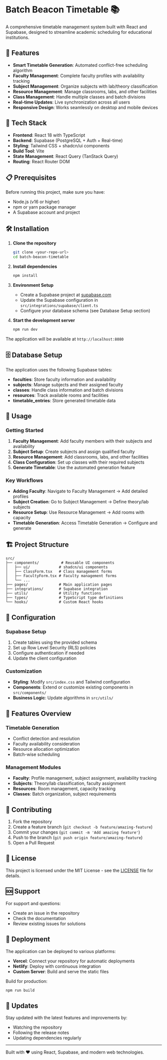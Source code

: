 
# Batch Beacon Timetable 📚

A comprehensive timetable management system built with React and Supabase, designed to streamline academic scheduling for educational institutions.

## 🌟 Features

- **Smart Timetable Generation**: Automated conflict-free scheduling algorithm
- **Faculty Management**: Complete faculty profiles with availability tracking
- **Subject Management**: Organize subjects with lab/theory classification
- **Resource Management**: Manage classrooms, labs, and other facilities
- **Class Management**: Handle multiple classes and batch divisions
- **Real-time Updates**: Live synchronization across all users
- **Responsive Design**: Works seamlessly on desktop and mobile devices

## 🚀 Tech Stack

- **Frontend**: React 18 with TypeScript
- **Backend**: Supabase (PostgreSQL + Auth + Real-time)
- **Styling**: Tailwind CSS + shadcn/ui components
- **Build Tool**: Vite
- **State Management**: React Query (TanStack Query)
- **Routing**: React Router DOM

## 📋 Prerequisites

Before running this project, make sure you have:

- Node.js (v16 or higher)
- npm or yarn package manager
- A Supabase account and project

## 🛠️ Installation

1. **Clone the repository**
   ```bash
   git clone <your-repo-url>
   cd batch-beacon-timetable
   ```

2. **Install dependencies**
   ```bash
   npm install
   ```

3. **Environment Setup**
   - Create a Supabase project at [supabase.com](https://supabase.com)
   - Update the Supabase configuration in `src/integrations/supabase/client.ts`
   - Configure your database schema (see Database Setup section)

4. **Start the development server**
   ```bash
   npm run dev
   ```

The application will be available at `http://localhost:8080`

## 🗄️ Database Setup

The application uses the following Supabase tables:

- **faculties**: Store faculty information and availability
- **subjects**: Manage subjects and their assigned faculty
- **classes**: Handle class information and batch divisions
- **resources**: Track available rooms and facilities
- **timetable_entries**: Store generated timetable data

## 🎯 Usage

### Getting Started

1. **Faculty Management**: Add faculty members with their subjects and availability
2. **Subject Setup**: Create subjects and assign qualified faculty
3. **Resource Management**: Add classrooms, labs, and other facilities
4. **Class Configuration**: Set up classes with their required subjects
5. **Generate Timetable**: Use the automated generation feature

### Key Workflows

- **Adding Faculty**: Navigate to Faculty Management → Add detailed profiles
- **Subject Creation**: Go to Subject Management → Define theory/lab subjects
- **Resource Setup**: Use Resource Management → Add rooms with capacity
- **Timetable Generation**: Access Timetable Generation → Configure and generate

## 🏗️ Project Structure

```
src/
├── components/          # Reusable UI components
│   ├── ui/             # shadcn/ui components
│   ├── ClassForm.tsx   # Class management forms
│   ├── FacultyForm.tsx # Faculty management forms
│   └── ...
├── pages/              # Main application pages
├── integrations/       # Supabase integration
├── utils/              # Utility functions
├── types/              # TypeScript type definitions
└── hooks/              # Custom React hooks
```

## 🔧 Configuration

### Supabase Setup

1. Create tables using the provided schema
2. Set up Row Level Security (RLS) policies
3. Configure authentication if needed
4. Update the client configuration

### Customization

- **Styling**: Modify `src/index.css` and Tailwind configuration
- **Components**: Extend or customize existing components in `src/components/`
- **Business Logic**: Update algorithms in `src/utils/`

## 📱 Features Overview

### Timetable Generation
- Conflict detection and resolution
- Faculty availability consideration
- Resource allocation optimization
- Batch-wise scheduling

### Management Modules
- **Faculty**: Profile management, subject assignment, availability tracking
- **Subjects**: Theory/lab classification, faculty assignment
- **Resources**: Room management, capacity tracking
- **Classes**: Batch organization, subject requirements

## 🤝 Contributing

1. Fork the repository
2. Create a feature branch (`git checkout -b feature/amazing-feature`)
3. Commit your changes (`git commit -m 'Add amazing feature'`)
4. Push to the branch (`git push origin feature/amazing-feature`)
5. Open a Pull Request

## 📄 License

This project is licensed under the MIT License - see the [LICENSE](LICENSE) file for details.

## 🆘 Support

For support and questions:
- Create an issue in the repository
- Check the documentation
- Review existing issues for solutions

## 🚀 Deployment

The application can be deployed to various platforms:

- **Vercel**: Connect your repository for automatic deployments
- **Netlify**: Deploy with continuous integration
- **Custom Server**: Build and serve the static files

Build for production:
```bash
npm run build
```

## 🔄 Updates

Stay updated with the latest features and improvements by:
- Watching the repository
- Following the release notes
- Updating dependencies regularly

---

Built with ❤️ using React, Supabase, and modern web technologies.
